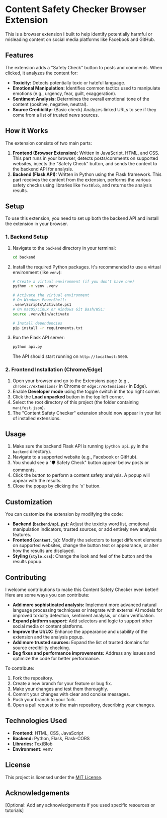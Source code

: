 # Content Safety Checker Browser Extension

This is a browser extension I built to help identify potentially harmful or misleading content on social media platforms like Facebook and GitHub.

## Features

The extension adds a "Safety Check" button to posts and comments. When clicked, it analyzes the content for:

-   **Toxicity:** Detects potentially toxic or hateful language.
-   **Emotional Manipulation:** Identifies common tactics used to manipulate emotions (e.g., urgency, fear, guilt, exaggeration).
-   **Sentiment Analysis:** Determines the overall emotional tone of the content (positive, negative, neutral).
-   **Source Credibility:** (Basic check) Analyzes linked URLs to see if they come from a list of trusted news sources.

## How it Works

The extension consists of two main parts:

1.  **Frontend (Browser Extension):** Written in JavaScript, HTML, and CSS. This part runs in your browser, detects posts/comments on supported websites, injects the "Safety Check" button, and sends the content to the backend API for analysis.
2.  **Backend (Flask API):** Written in Python using the Flask framework. This part receives the content from the extension, performs the various safety checks using libraries like `TextBlob`, and returns the analysis results.

## Setup

To use this extension, you need to set up both the backend API and install the extension in your browser.

### 1. Backend Setup

1.  Navigate to the `backend` directory in your terminal:
    ```bash
    cd backend
    ```
2.  Install the required Python packages. It's recommended to use a virtual environment (like `venv`):
    ```bash
    # Create a virtual environment (if you don't have one)
    python -m venv .venv
    
    # Activate the virtual environment
    # On Windows PowerShell:
    .venv\Scripts\Activate.ps1
    # On macOS/Linux or Windows Git Bash/WSL:
    source .venv/bin/activate
    
    # Install dependencies
    pip install -r requirements.txt
    ```
3.  Run the Flask API server:
    ```bash
    python api.py
    ```
    The API should start running on `http://localhost:5000`.

### 2. Frontend Installation (Chrome/Edge)

1.  Open your browser and go to the Extensions page (e.g., `chrome://extensions/` in Chrome or `edge://extensions/` in Edge).
2.  Enable **Developer mode** using the toggle switch in the top right corner.
3.  Click the **Load unpacked** button in the top left corner.
4.  Select the root directory of this project (the folder containing `manifest.json`).
5.  The "Content Safety Checker" extension should now appear in your list of installed extensions.

## Usage

1.  Make sure the backend Flask API is running (`python api.py` in the `backend` directory).
2.  Navigate to a supported website (e.g., Facebook or GitHub).
3.  You should see a "🛡️ Safety Check" button appear below posts or comments.
4.  Click the button to perform a content safety analysis. A popup will appear with the results.
5.  Close the popup by clicking the 'x' button.

## Customization

You can customize the extension by modifying the code:

-   **Backend (`backend/api.py`):** Adjust the toxicity word list, emotional manipulation indicators, trusted sources, or add entirely new analysis features.
-   **Frontend (`content.js`):** Modify the selectors to target different elements on supported websites, change the button text or appearance, or alter how the results are displayed.
-   **Styling (`style.css`):** Change the look and feel of the button and the results popup.

## Contributing

I welcome contributions to make this Content Safety Checker even better! Here are some ways you can contribute:

-   **Add more sophisticated analysis:** Implement more advanced natural language processing techniques or integrate with external AI models for improved toxicity detection, sentiment analysis, or claim verification.
-   **Expand platform support:** Add selectors and logic to support other social media or content platforms.
-   **Improve the UI/UX:** Enhance the appearance and usability of the extension and the analysis popup.
-   **Add more trusted sources:** Expand the list of trusted domains for source credibility checking.
-   **Bug fixes and performance improvements:** Address any issues and optimize the code for better performance.

To contribute:

1.  Fork the repository.
2.  Create a new branch for your feature or bug fix.
3.  Make your changes and test them thoroughly.
4.  Commit your changes with clear and concise messages.
5.  Push your branch to your fork.
6.  Open a pull request to the main repository, describing your changes.

## Technologies Used

-   **Frontend:** HTML, CSS, JavaScript
-   **Backend:** Python, Flask, Flask-CORS
-   **Libraries:** TextBlob
-   **Environment:** venv

## License

This project is licensed under the [MIT License](LICENSE).

## Acknowledgements

[Optional: Add any acknowledgements if you used specific resources or tutorials]
